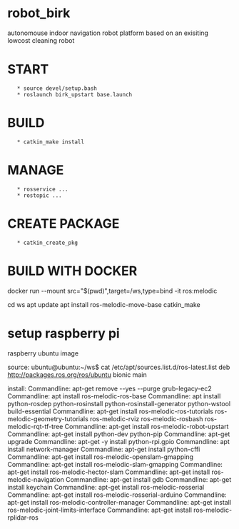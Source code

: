 # robot_birk
autonomouse indoor navigation robot platform based on an exisiting lowcost cleaning robot


# START
       * source devel/setup.bash
       * roslaunch birk_upstart base.launch

# BUILD
       * catkin_make install

# MANAGE
       * rosservice ...
       * rostopic ...

# CREATE PACKAGE
       * catkin_create_pkg

# BUILD WITH DOCKER

docker run --mount src="$(pwd)",target=/ws,type=bind -it ros:melodic

cd ws
apt update
apt install ros-melodic-move-base
catkin_make


# setup raspberry pi

raspberry ubuntu image

source:
ubuntu@ubuntu:~/ws$ cat /etc/apt/sources.list.d/ros-latest.list
deb http://packages.ros.org/ros/ubuntu bionic main

install:
Commandline: apt-get remove --yes --purge grub-legacy-ec2
Commandline: apt install ros-melodic-ros-base
Commandline: apt install python-rosdep python-rosinstall python-rosinstall-generator python-wstool build-essential
Commandline: apt-get install ros-melodic-ros-tutorials ros-melodic-geometry-tutorials ros-melodic-rviz ros-melodic-rosbash ros-melodic-rqt-tf-tree
Commandline: apt-get install ros-melodic-robot-upstart
Commandline: apt-get install python-dev python-pip
Commandline: apt-get upgrade
Commandline: apt-get -y install python-rpi.gpio
Commandline: apt install network-manager
Commandline: apt-get install python-cffi
Commandline: apt-get install ros-melodic-openslam-gmapping
Commandline: apt-get install ros-melodic-slam-gmapping
Commandline: apt-get install ros-melodic-hector-slam
Commandline: apt-get install ros-melodic-navigation
Commandline: apt-get install gdb
Commandline: apt-get install keychain
Commandline: apt-get install ros-melodic-rosserial
Commandline: apt-get install ros-melodic-rosserial-arduino
Commandline: apt-get install ros-melodic-controller-manager
Commandline: apt-get install ros-melodic-joint-limits-interface
Commandline: apt-get install ros-melodic-rplidar-ros